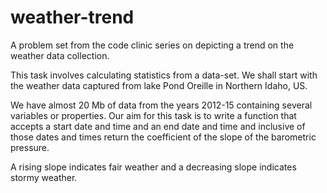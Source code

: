 # weather-trend
A problem set from the code clinic series on depicting a trend on the weather data collection.

This task involves calculating statistics from a data-set. We shall start with the weather data captured from lake Pond Oreille in Northern Idaho, US.

We have almost 20 Mb of data from the years 2012-15 containing several variables or properties. Our aim for this task is to write a function that accepts a start date and time and an end date and time and inclusive of those dates and times return the coefficient of the slope of the barometric pressure.

A rising slope indicates fair weather and a decreasing slope indicates stormy weather.
